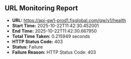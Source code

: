 ## URL Monitoring Report

- **URL:** https://api-gw1-prod1.fisglobal.com/gw/v1/health
- **Start Time:** 2025-10-22T11:42:30.452001
- **End Time:** 2025-10-22T11:42:30.667950
- **Total Time Taken:** 0.215949 seconds
- **HTTP Status Code:** 403
- **Status:** Failure
- **Failure Reason:** HTTP Status Code: 403
